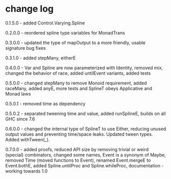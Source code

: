 change log
==========

0.1.5.0 - added Control.Varying.Spline

0.2.0.0 - reordered spline type variables for MonadTrans

0.3.0.0 - updated the type of mapOutput to a more friendly, usable signature
          bug fixes

0.3.1.0 - added stepMany, eitherE

0.4.0.0 - Var and Spline are now parameterized with Identity, removed mix, changed
          the behavior of race, added untilEvent variants, added tests

0.5.0.0 - changed stepMany to remove Monoid requirement, added raceMany, added
          anyE, more tests and SplineT obeys Applicative and Monad laws

0.5.0.1 - removed time as dependency

0.5.0.2 - separated tweening time and value, added runSplineE, builds on all GHC
          since 7.6

0.6.0.0 - changed the internal type of SplineT to use Either, reducing unused
          output values and preventing time/space leaks. Updated tween types.
          Added withTween(_).

0.7.0.0 - added proofs, reduced API size by removing trivial or weird (special)
          combinators, changed some names, Event is a synonym of Maybe, removed
	  Time (moved functions to Event), renamed Event.mergeE to Event.bothE,
          added Spline.untilProc and Spline.whileProc, documentation - working 
	  towards 1.0
